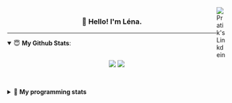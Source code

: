 <!--
<a href="https://twitter.com" target="_blank" rel="nofollow">
 <img align="right" alt="Pratik's Twitter" width="22px" src="https://cdn.jsdelivr.net/npm/simple-icons@v3/icons/twitter.svg" />
</a> 

-->
<a href="https://www.linkedin.com/in/lenagiacalone/" target="_blank" rel="nofollow">
 <img align="right" alt="Pratik's Linkdein" width="22px" src="https://cdn.jsdelivr.net/npm/simple-icons@v3/icons/linkedin.svg" />
</a>



<h3 align="center">👋 Hello! I'm Léna.</h3>

---

<!--
**lgiacalo/lgiacalo** is a ✨ _special_ ✨ repository because its `README.md` (this file) appears on your GitHub profile.

Here are some ideas to get you started:

- 🔭 I’m currently working on ...
- 🌱 I’m currently learning ...
- 👯 I’m looking to collaborate on ...
- 🤔 I’m looking for help with ...
- 💬 Ask me about ...
- 📫 How to reach me: ...
- 😄 Pronouns: ...
- ⚡ Fun fact: ...
-->

<details open>
 <summary> 😇 <b>My Github Stats</b>: </summary>
<br>
<p align = "center">
  <img src = "https://github-readme-stats.vercel.app/api?username=lgiacalo&show_icons=true&theme=nord" width="420">
  <img src = "https://github-readme-stats.vercel.app/api/top-langs/?username=lgiacalo&layout=compact&theme=nord">
</p>
 
<br>
<p align = "center">
  <imp src = "https://github-readme-stats.vercel.app/api/wakatime?username=lgiacalo&theme=nord">
</p>

</details>

<details>
 <summary>🤖 <b>My programming stats</b></summary>
 <br>
 
<!--START_SECTION:waka-->
![Lines of code](https://img.shields.io/badge/From%20Hello%20World%20I%27ve%20Written-965905%20lines%20of%20code-blue)

**🐱 My GitHub Data** 

> 🏆 1,048 Contributions in the Year 2021
 > 
> 📦 297.2 kB Used in GitHub's Storage 
 > 
> 🚫 Not Opted to Hire
 > 
> 📜 44 Public Repositories 
 > 
> 🔑 34 Private Repositories  
 > 
**I'm an Early 🐤** 

```text
🌞 Morning    199 commits    █████░░░░░░░░░░░░░░░░░░░░   23.41% 
🌆 Daytime    395 commits    ███████████░░░░░░░░░░░░░░   46.47% 
🌃 Evening    219 commits    ██████░░░░░░░░░░░░░░░░░░░   25.76% 
🌙 Night      37 commits     █░░░░░░░░░░░░░░░░░░░░░░░░   4.35%

```
📅 **I'm Most Productive on Thursday** 

```text
Monday       115 commits    ███░░░░░░░░░░░░░░░░░░░░░░   13.53% 
Tuesday      82 commits     ██░░░░░░░░░░░░░░░░░░░░░░░   9.65% 
Wednesday    167 commits    █████░░░░░░░░░░░░░░░░░░░░   19.65% 
Thursday     173 commits    █████░░░░░░░░░░░░░░░░░░░░   20.35% 
Friday       169 commits    █████░░░░░░░░░░░░░░░░░░░░   19.88% 
Saturday     33 commits     █░░░░░░░░░░░░░░░░░░░░░░░░   3.88% 
Sunday       111 commits    ███░░░░░░░░░░░░░░░░░░░░░░   13.06%

```


📊 **This Week I Spent My Time On** 

```text
⌚︎ Time Zone: Europe/Paris

💬 Programming Languages: 
JavaScript               10 hrs 4 mins       █████████████████████░░░░   86.24% 
Bash                     1 hr 4 mins         ██░░░░░░░░░░░░░░░░░░░░░░░   9.14% 
Markdown                 27 mins             █░░░░░░░░░░░░░░░░░░░░░░░░   3.91% 
JSON                     4 mins              ░░░░░░░░░░░░░░░░░░░░░░░░░   0.63% 
Other                    0 secs              ░░░░░░░░░░░░░░░░░░░░░░░░░   0.08%

🔥 Editors: 
VS Code                  11 hrs 40 mins      █████████████████████████   100.0%

🐱‍💻 Projects: 
pappers-importers        7 hrs 21 mins       ███████████████░░░░░░░░░░   62.95% 
pappers-engine           3 hrs 40 mins       ███████░░░░░░░░░░░░░░░░░░   31.48% 
Work                     27 mins             █░░░░░░░░░░░░░░░░░░░░░░░░   3.87% 
script-pappers           8 mins              ░░░░░░░░░░░░░░░░░░░░░░░░░   1.25% 
pappers                  2 mins              ░░░░░░░░░░░░░░░░░░░░░░░░░   0.41%

💻 Operating System: 
Mac                      11 hrs 40 mins      █████████████████████████   100.0%

```

**I Mostly Code in C** 

```text
C                        26 repos            ████████░░░░░░░░░░░░░░░░░   32.1% 
JavaScript               16 repos            █████░░░░░░░░░░░░░░░░░░░░   19.75% 
HTML                     8 repos             ██░░░░░░░░░░░░░░░░░░░░░░░   9.88% 
Shell                    8 repos             ██░░░░░░░░░░░░░░░░░░░░░░░   9.88% 
C++                      4 repos             █░░░░░░░░░░░░░░░░░░░░░░░░   4.94%

```


**Timeline**

![Chart not found](https://raw.githubusercontent.com/lgiacalo/lgiacalo/main/charts/bar_graph.png) 


 Last Updated on 08/10/2021
<!--END_SECTION:waka-->

</details>
